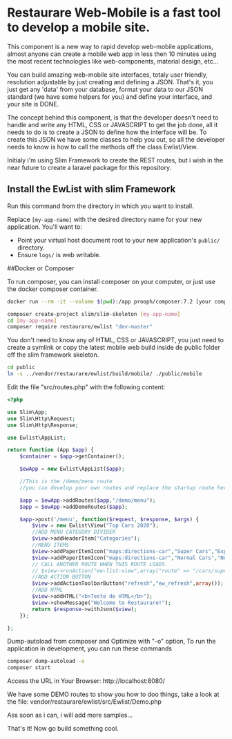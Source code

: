 # Restaurare Web-Mobile is a fast tool to develop a mobile site.

This component is a new way to rapid develop web-mobile applications, almost anyone can create a mobile web app in less then 10 minutes using the most recent technologies like web-components, material design, etc...

You can build amazing web-mobile site interfaces, totaly user friendly, resolution adjustable by just creating and defining a JSON. That's it, you just get any 'data' from your database, format your data to our JSON standard (we have some helpers for you) and define your interface, and your site is DONE.

The concept behind this component, is that the developer doesn't need to handle and write any HTML, CSS or JAVASCRIPT to get the job done, all it needs to do is to create a JSON to define how the interface will be. To create this JSON we have some classes to help you out, so all the developer needs to know is how to call the methods off the class Ewlist/View.

Initialy i'm using Slim Framework to create the REST routes, but i wish in the near future to create a laravel package for this repository.

## Install the EwList with slim Framework

Run this command from the directory in which you want to install.

Replace `[my-app-name]` with the desired directory name for your new application. You'll want to:

* Point your virtual host document root to your new application's `public/` directory.
* Ensure `logs/` is web writable.

##Docker or Composer

To run composer, you can install composer on your computer, or just use the docker composer container.
```bash
docker run --rm -it --volume $(pwd):/app prooph/composer:7.2 [your composer command]
```

```bash
composer create-project slim/slim-skeleton [my-app-name]
cd [my-app-name]
composer require restaurare/ewlist "dev-master"
```

You don't need to know any of HTML, CSS or JAVASCRIPT, you just need to create a symlink or copy the latest mobile web build inside de public folder off the slim framework skeleton.
```bash
cd public
ln -s ../vendor/restaurare/ewlist/build/mobile/ ./public/mobile
```

Edit the file "src/routes.php" with the following content:

```php
<?php

use Slim\App;
use Slim\Http\Request;
use Slim\Http\Response;

use Ewlist\AppList;

return function (App $app) {
    $container = $app->getContainer();

    $ewApp = new Ewlist\AppList($app);

    //This is the /demo/menu route
    //you can develop your own routes and replace the startup route here.

    $app = $ewApp->addRoutes($app,"/demo/menu"); 
    $app = $ewApp->addDemoRoutes($app);

    $app->post('/menu', function($request, $response, $args) {
        $view = new Ewlist\View("Top Cars 2020");
        //ADD MENU CATEGORY DIVIDER
        $view->addHeaderItem("Categories");
        //MENU ITEMS
        $view->addPaperItemIcon("maps:directions-car","Super Cars","Expensive cars in 2020.","ew-list-view",array("route" => "/cars/super"));
        $view->addPaperItemIcon("maps:directions-car","Normal Cars","Normal cars in 2020.","ew-list-view",array("route" => "/cars/normal"));
        // CALL ANOTHER ROUTE WHEN THIS ROUTE LOADS.
        // $view->runAction("ew-list-view",array("route" => "/cars/super"));
        //ADD ACTION BUTTON
        $view->addActionToolbarButton("refresh","ew_refresh",array());
        //ADD HTML
        $view->addHTML("<b>Teste de HTML</b>");
        $view->showMessage("Welcome to Restaurare!");
        return $response->withJson($view);
    });

};


```

Dump-autoload from composer and Optimize with "-o" option, 
To run the application in development, you can run these commands 

```bash
composer dump-autoload -o
composer start
```

Access the URL in Your Browser: 
    http://localhost:8080/

We have some DEMO routes to show you how to doo things, take a look at the file: 
vendor/restaurare/ewlist/src/Ewlist/Demo.php

Ass soon as i can, i will add more samples...

That's it! Now go build something cool.
